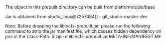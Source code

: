 The object in this prebuilt directory can be built from
	platform/tools/base

Jar is obtained from studio_linux@7257484[] - git_studio-master-dev

Note: Before dropping the libincfs-prebuilt.jar, please run
the following command to strip the jar manifest file,
which causes hidden dependency on jars in the Class-Path.
$ zip -d libincfs-prebuilt.jar META-INF/MANIFEST.MF
